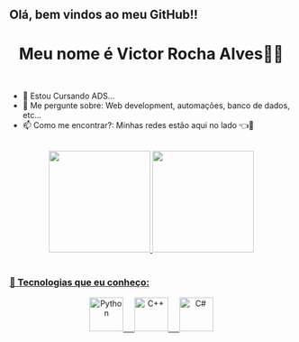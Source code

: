 ## Olá, bem vindos ao meu GitHub!!

<h1 align="center"> Meu nome é Victor Rocha Alves👨‍💻</h1> <br>

- 🌱 Estou Cursando ADS...
- 💬 Me pergunte sobre: Web development, automações, banco de dados, etc...
- 📫 Como me encontrar?: Minhas redes estão aqui no lado 👈🙂 <br><br>

<div>
  <a href="https://beacons.ai/victorralves">
  <div align="center">
    <img height="180" src="https://github-readme-stats.vercel.app/api?username=victorralves&show_icons=true&theme=blue_navy" />
    <img height="180" src="https://github-readme-stats.vercel.app/api/top-langs/?username=victorralves&layout=compact&theme=blue_navy" />
</div><br>

### 🚀 Tecnologias que eu conheço:
<div align="center">
  <img src="https://cdn.jsdelivr.net/gh/devicons/devicon/icons/python/python-original.svg" alt="Python" width="60" height="60"/>
  &nbsp;&nbsp;&nbsp;
  <img src="https://cdn.jsdelivr.net/gh/devicons/devicon/icons/cplusplus/cplusplus-original.svg" alt="C++" width="60" height="60"/>
  &nbsp;&nbsp;&nbsp;
  <img src="https://cdn.jsdelivr.net/gh/devicons/devicon/icons/csharp/csharp-original.svg" alt="C#" width="60" height="60"/>
</div>
